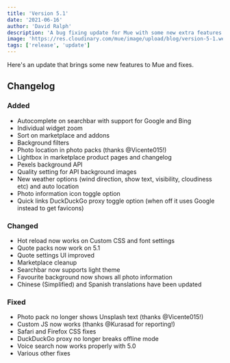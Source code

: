 ```yaml
---
title: 'Version 5.1'
date: '2021-06-16'
author: 'David Ralph'
description: 'A bug fixing update for Mue with some new extra features and optimisation, further improving your experience.'
image: 'https://res.cloudinary.com/mue/image/upload/blog/version-5-1.webp'
tags: ['release', 'update']
---
```


Here's an update that brings some new features to Mue and fixes.

## Changelog

### Added

- Autocomplete on searchbar with support for Google and Bing
- Individual widget zoom
- Sort on marketplace and addons
- Background filters
- Photo location in photo packs (thanks @Vicente015!)
- Lightbox in marketplace product pages and changelog
- Pexels background API
- Quality setting for API background images
- New weather options (wind direction, show text, visibility, cloudiness etc) and auto location
- Photo information icon toggle option
- Quick links DuckDuckGo proxy toggle option (when off it uses Google instead to get favicons)

### Changed

- Hot reload now works on Custom CSS and font settings
- Quote packs now work on 5.1
- Quote settings UI improved
- Marketplace cleanup
- Searchbar now supports light theme
- Favourite background now shows all photo information
- Chinese (Simplified) and Spanish translations have been updated

### Fixed

- Photo pack no longer shows Unsplash text (thanks @Vicente015!)
- Custom JS now works (thanks @Kurasad for reporting!)
- Safari and Firefox CSS fixes
- DuckDuckGo proxy no longer breaks offline mode
- Voice search now works properly with 5.0
- Various other fixes
